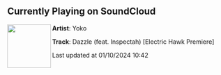 ## Currently Playing on SoundCloud

[<img align="left" width="100" src="https://i1.sndcdn.com/artworks-Fsfv7fl2WCnhd9Be-DIoDow-t500x500.jpg">](https://soundcloud.com/itsyokomusic/dazzle-feat-inspectah-electric-hawk-premiere)

**Artist**: Yoko 

**Track**: Dazzle (feat. Inspectah) [Electric Hawk Premiere]

Last updated at 01/10/2024 10:42
